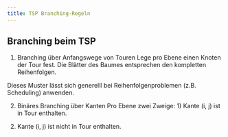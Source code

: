 ```yaml
---
title: TSP Branching-Regeln
---
```


## Branching beim TSP
1. Branching über Anfangswege von Touren
Lege pro Ebene einen Knoten der Tour fest.
Die Blätter des Baumes entsprechen den kompletten Reihenfolgen.

Dieses Muster lässt sich generelll bei Reihenfolgenproblemen (z.B. Scheduling) anwenden.

2. Binäres Branching über Kanten
Pro Ebene zwei Zweige: 1) Kante (i, j) ist in Tour enthalten.
2) Kante (i, j) ist nicht in Tour enthalten.
